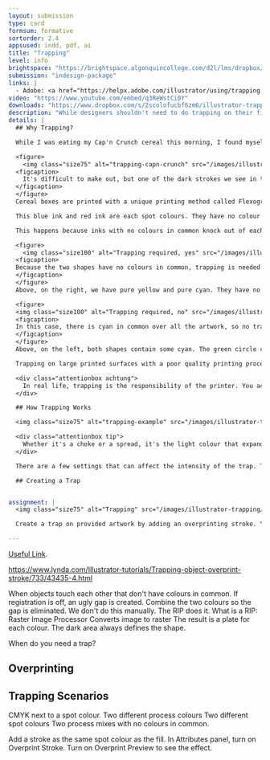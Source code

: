 ```yaml
---
layout: submission
type: card
formsum: formative
sortorder: 2.4
appsused: indd, pdf, ai
title: "Trapping"
level: info
brightspace: "https://brightspace.algonquincollege.com/d2l/lms/dropbox/user/folder_submit_files.d2l?db=86419&grpid=0&isprv=0&bp=0&ou=92653"
submission: "indesign-package"
links: |
  - Adobe: <a href="https://helpx.adobe.com/illustrator/using/trapping.html" target="_blank">Trapping</a>
video: "https://www.youtube.com/embed/q3ReWstCi0Y"
downloads: "https://www.dropbox.com/s/2scolofucbf6zm6/illustrator-trapping.zip?dl=1"
description: "While designers shouldn't need to do trapping on their files, they should be familiar with the concept and the mechanics of how it works."
details: |
  ## Why Trapping?

  While I was eating my Cap'n Crunch cereal this morning, I found myself entranced by the artwork on the box. I was focused on a small area of the front. I noticed that where two contrasting colours met, they seemed to overlap to create a darker colour band all along that intersection. 

  <figure>
    <img class="size75" alt="trapping-capn-crunch" src="/images/illustrator-trapping/trapping-capn-crunch.jpg">
  <figcaption>
    It's difficult to make out, but one of the dark strokes we see in the image is the blue and the red inks overlapping.
  </figcaption>
  </figure>
  Cereal boxes are printed with a unique printing method called Flexography. This is a lower-cost printing method that excels at printing large areas of solid colour.

  This blue ink and red ink are each spot colours. They have no colour in common. So, if registration were off on the press, there would be a risk that an unisightly gap could appear between the shapes.

  This happens because inks with no colours in common knock out of each other. In the image below, if you were to remove the yellow circle, there would be a hole in the cyan square. When do colours knock out? When they don't have an ink in common.

  <figure>
    <img class="size100" alt="Trapping required, yes" src="/images/illustrator-trapping/trapping-required-yes.svg">
  <figcaption>
  Because the two shapes have no colours in common, trapping is needed. The yellow will be spread over the cyan.
  </figcaption>
  </figure>
  Above, on the right, we have pure yellow and pure cyan. They have no colours in common. This means that the cyan square prints with a hole in it. They yellow is then printed to fit the hole. Therein lies the problem. The yellow will almost never line up perfectly with the hole. This is why we need trapping.

  <figure>
  <img class="size100" alt="Trapping required, no" src="/images/illustrator-trapping/trapping-required-no.svg">
  <figcaption>
  In this case, there is cyan in common over all the artwork, so no trapping is needed.
  </figcaption>
  </figure>
  Above, on the left, both shapes contain some cyan. The green circle contains 30% cyan. You can see that when the cyan is printed, there is no hole in it. Then yellow is simply printed on top. There's no opportunity for a gap between the shapes.

  Trapping on large printed surfaces with a poor quality printing process like the cereal box make the overlap visible to the naked eye. You often see the same effect on packaging. Trapping shouldn't be visible to the naked eye with higher quality printing.

  <div class="attentionbox achtung">
    In real life, trapping is the responsibility of the printer. You actually should never perform trapping on your own files. The reason is, to trap your files, you would need specialized software and very specific technical information on the stock and presses used to produce your work. What we're doing today, is learning the mechanics of trapping, so you understand what the printer is doing with your designs before they go to press.
  </div>

  ## How Trapping Works

  <img class="size75" alt="trapping-example" src="/images/illustrator-trapping/trapping-example.svg">

  <div class="attentionbox tip">
    Whether it's a choke or a spread, it's the light colour that expands.
  </div>

  There are a few settings that can affect the intensity of the trap. There's the weight of the stroke and the tint reduction. The weight of the stroke is pretty obvious. The weight of the stroke dictates the size of the overlap of the light colour on top of the dark colour. Tint reduction is how *faded* the lighter colour is where it overlaps with the darker one.

  ## Creating a Trap


assignment: |
  <img class="size75" alt="Trapping" src="/images/illustrator-trapping/trapping-exercise.svg">

  Create a trap on provided artwork by adding an overprinting stroke. You'll need to choose which shape to add the stroke to. Add a 4 point stroke. It needs to be the same colour as the shape it's on.

---
```

  
  <a href="https://helpx.adobe.com/indesign/using/adjusting-ink-options-trapping.html#adjusting_ink_neutral_density_values" target="_blank">Useful Link</a>.

https://www.lynda.com/Illustrator-tutorials/Trapping-object-overprint-stroke/733/43435-4.html

  When objects touch each other that don't have colours in common.
  If registration is off, an ugly gap is created.
  Combine the two colours so the gap is eliminated.
  We don't do this manually. The RIP does it.
    What is a RIP: Raster Image Processor
    Converts image to raster
    The result is a plate for each colour.
  The dark area always defines the shape.

  When do you need a trap?

  ## Overprinting

  ## Trapping Scenarios

  CMYK next to a spot colour.
  Two different process colours
  Two different spot colours
  Two process mixes with no colours in common.

  Add a stroke as the same spot colour as the fill.
  In Attributes panel, turn on Overprint Stroke.
  Turn on Overprint Preview to see the effect.
